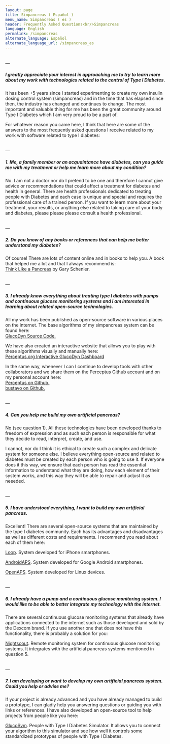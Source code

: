 ```yaml
---
layout: page
title: Simpancreas ( Español )
menu_name: Simpancreas ( es )
header: Frequently Asked Questions<br/>Simpancreas
language: English
permalink: /simpancreas
alternate_language: Español
alternate_language_url: /simpancreas_es
---
```



<p>
  <br/>—
</p>

<h5 class="highlight">
  I greatly appreciate your interest in approaching me to try to learn more about my work with technologies related to the control of Type I Diabetes.
</h5>

<p class="text-light pt-3">
  It has been +5 years since I started experimenting to create my own insulin dosing control system (simpancreas) and in the time that has elapsed since then, the industry has changed and continues to change. The most important and valuable thing for me has been the great community around Type I Diabetes which I am very proud to be a part of.
</p>

<p class="text-light">
  For whatever reason you came here, I think that here are some of the answers to the most frequently asked questions I receive related to my work with software related to type I diabetes:
</p>

<p>
  <br/>—
</p>

<h5 class="pt-3 highlight">
  1. Me, a family member or an acquaintance have diabetes, can you guide me with my treatment or help me learn more about my condition?
</h5>

<p class="text-light pt-3">
  No. I am not a doctor nor do I pretend to be one and therefore I cannot give advice or recommendations that could affect a treatment for diabetes and health in general. There are health professionals dedicated to treating people with Diabetes and each case is unique and special and requires the professional care of a trained person. If you want to learn more about your treatment, your results, or anything else related to taking care of your body and diabetes, please please please consult a health professional.
</p>

<p>
  <br/>—
</p>

<h5 class="pt-3 highlight">
  2. Do you know of any books or references that can help me better understand my diabetes?
</h5>

<p class="text-light pt-3">
  Of course! There are lots of content online and in books to help you. A book that helped me a lot and that I always recommend is:
  <br/><a href="https://www.amazon.com.mx/Think-Like-Pancreas-Practical-Managing-ebook/dp/B07X9QY7CM/" target="_blank">Think Like a Pancreas</a> by Gary Schenier.
</p>

<p>
  <br/>—
</p>

<h5 class="pt-3 highlight">
  3. I already know everything about treating type I diabetes with pumps and continuous glucose monitoring systems and I am interested in learning about related open-source technologies.
</h5>

<p class="text-light pt-3">
  All my work has been published as open-source software in various places on the internet. The base algorithms of my simpancreas system can be found here:<br/>
  <a href="https://github.com/Perceptus/GlucoDyn" target="_blank">GlucoDyn Source Code.</a>
</p>

<p class="text-light">
  We have also created an interactive website that allows you to play with these algorithms visually and manually here:<br/>
  <a href="http://perceptus.org/about/glucodyn" target="_blank">Perceptus.org Interactive GlucoDyn Dashboard</a>
</p>

<p class="text-light">
  In the same way, whenever I can I continue to develop tools with other collaborators and we share them on the Perceptus Github account and on my personal account here:<br/>
  <a href="https://github.com/Perceptus/" target="_blank">Perceptus on Github.</a><br/>
  <a href="https://github.com/bustavo/" target="_blank">bustavo on Github.</a><br/>  
</p>

<p>
  <br/>—
</p>

<h5 class="pt-3 highlight">
  4. Can you help me build my own artificial pancreas?
</h5>

<p class="text-light pt-3">
  No (see question 1). All these technologies have been developed thanks to freedom of expression and as such each person is responsible for what they decide to read, interpret, create, and use.
</p>

<p class="text-light pt-3">
  I cannot, nor do I think it is ethical to create such a complex and delicate system for someone else. I believe everything open-source and related to diabetes must be created by each person who is going to use it. If everyone does it this way, we ensure that each person has read the essential information to understand what they are doing, how each element of their system works, and this way they will be able to repair and adjust it as neeeded.
</p>

<p>
  <br/>—
</p>

<h5 class="pt-3 highlight">
  5. I have understood everything, I want to build my own artificial pancreas.
</h5>

<p class="text-light pt-3">
  Excellent! There are several open-source systems that are maintained by the type I diabetes community. Each has its advantages and disadvantages as well as different costs and requirements. I recommend you read about each of them here: <br/>
</p>

<p>
  <a href="https://loopkit.github.io/loopdocs/" target="_blank">Loop</a>. System developed for iPhone smartphones.
</p>

<p>
  <a href="https://androidaps.readthedocs.io/es/latest/" target="_blank">AndroidAPS</a>. System developed for Google Android smartphones.
</p>

<p>
  <a href="https://openaps.readthedocs.io/en/latest/" target="_blank">OpenAPS</a>. System developed for Linux devices.
</p>

<p>
  <br/>—
</p>

<h5 class="pt-3 highlight">
  6. I already have a pump and a continuous glucose monitoring system. I would like to be able to better integrate my technology with the internet.
</h5>

<p class="text-light pt-3">
  There are several continuous glucose monitoring systems that already have applications connected to the internet such as those developed and sold by the Dexcom brand. If you use another one that does not have this functionality, there is probably a solution for you:
</p>

<p>
  <a href="https://nightscout.github.io" target="_blank">Nightscout</a>. Remote monitoring system for continuous glucose monitoring systems. It integrates with the artificial pancreas systems mentioned in question 5.
</p>

<p>
  <br/>—
</p>

<h5 class="pt-3 highlight">
  7. I am developing or want to develop my own artificial pancreas system. Could you help or advise me?
</h5>

<p class="text-light pt-3">
  If your project is already advanced and you have already managed to build a prototype, I can gladly help you answering questions or guiding you with links or references. I have also developed an open-source tool to help projects from people like you here:
</p>

<p>
  <a href="https://github.com/Perceptus/GlucoSym" target="_blank">GlucoSym</a>. People with Type I Diabetes Simulator. It allows you to connect your algorithm to this simulator and see how well it controls some standardized prototypes of people with Type I Diabetes.
</p>
